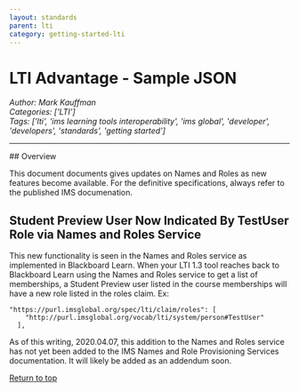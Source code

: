 ```yaml
---
layout: standards
parent: lti
category: getting-started-lti
---
```

# LTI Advantage - Sample JSON
*Author: Mark Kauffman*  
*Categories: ['LTI']*  
*Tags: ['lti', 'ims learning tools interoperability', 'ims global', 'developer', 'developers', 'standards', 'getting started']*  
<hr />
## Overview

This document documents gives updates on Names and Roles as new features become available. For the definitive specifications, always refer to the published IMS documenation.

## Student Preview User Now Indicated By TestUser Role via Names and Roles Service
This new functionality is seen in the Names and Roles service as implemented in Blackboard Learn. When your LTI 1.3 tool reaches back to Blackboard Learn using the Names and Roles service to get a list of memberships, a Student Preview user listed in the course memberships will have a new role listed in the roles claim. Ex:
```
"https://purl.imsglobal.org/spec/lti/claim/roles": [
    "http://purl.imsglobal.org/vocab/lti/system/person#TestUser"
  ],
```
As of this writing, 2020.04.07, this addition to the Names and Roles service has not yet been added to the IMS Names and Role Provisioning Services documentation. It will likely be added as an addendum soon.

[Return to top](#overview)

